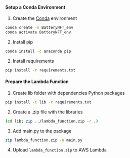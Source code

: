 #### Setup a Conda Environment
1. Create the [Conda](https://docs.conda.io/projects/miniconda/en/latest/) environment
```bash 
conda create -n BatteryNFT_env
conda activate BatteryNFT_env
```

2. Install pip
```bash
conda install -c anaconda pip
```

2. Install requirements 
```bash
pip install -r requirements.txt
```

#### Prepare the Lambda Function
1. Create lib folder with dependencies Python packages
```bash 
pip install -t lib -r requirements.txt
```

2. Create a .zip file with the libraries 
```bash 
(cd lib; zip ../lambda_function.zip -r .)
```

3. Add main.py to the package
```bash
zip lambda_function.zip -u main.py
```

4. Upload ```lambda_function.zip``` to AWS Lambda